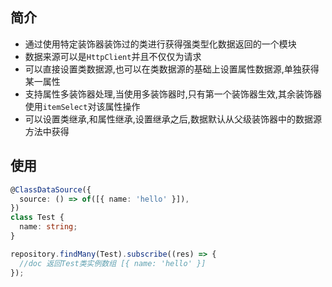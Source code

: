 ## 简介

- 通过使用特定装饰器装饰过的类进行获得强类型化数据返回的一个模块
- 数据来源可以是`HttpClient`并且不仅仅为请求
- 可以直接设置类数据源,也可以在类数据源的基础上设置属性数据源,单独获得某一属性
- 支持属性多装饰器处理,当使用多装饰器时,只有第一个装饰器生效,其余装饰器使用`itemSelect`对该属性操作
- 可以设置类继承,和属性继承,设置继承之后,数据默认从父级装饰器中的数据源方法中获得

## 使用

```ts
@ClassDataSource({
  source: () => of([{ name: 'hello' }]),
})
class Test {
  name: string;
}

repository.findMany(Test).subscribe((res) => {
  //doc 返回Test类实例数组 [{ name: 'hello' }]
});
```

